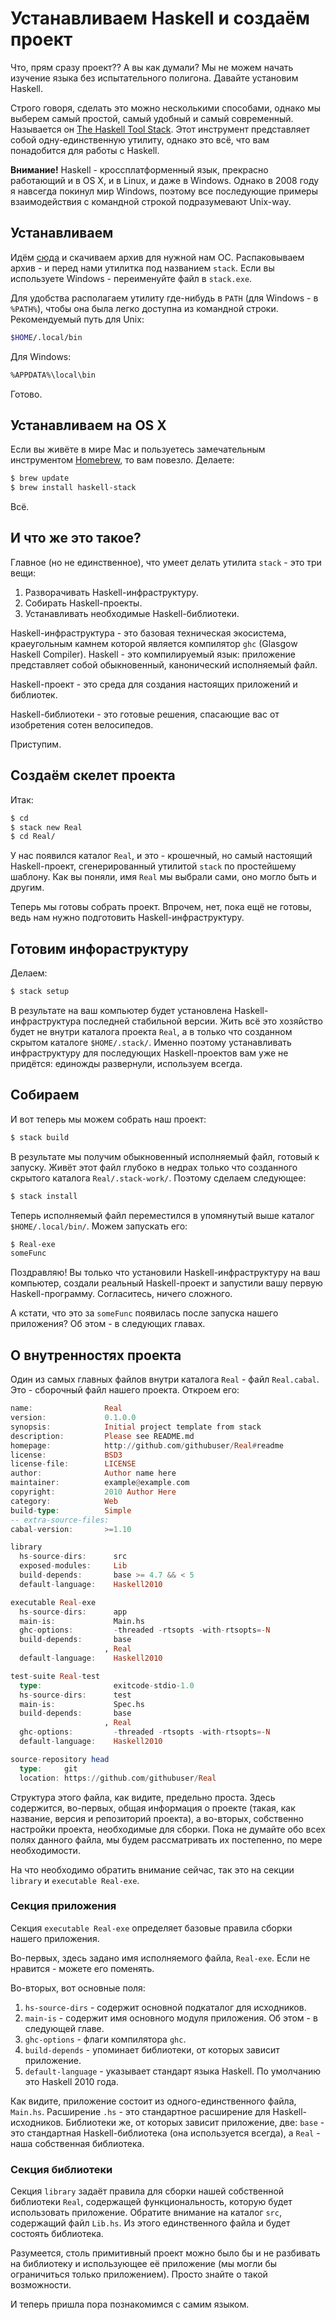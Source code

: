 # Устанавливаем Haskell и создаём проект

Что, прям сразу проект?? А вы как думали? Мы не можем начать изучение языка без испытательного полигона. Давайте установим Haskell.

Строго говоря, сделать это можно несколькими способами, однако мы выберем самый простой, самый удобный и самый современный. Называется он [The Haskell Tool Stack](http://haskellstack.org/). Этот инструмент представляет собой одну-единственную утилиту, однако это всё, что вам понадобится для работы с Haskell.

**Внимание!** Haskell - кроссплатформенный язык, прекрасно работающий и в OS X, и в Linux, и даже в Windows. Однако в 2008 году я навсегда покинул мир Windows, поэтому все последующие примеры взаимодействия с командной строкой подразумевают Unix-way.

## Устанавливаем

Идём [сюда](http://docs.haskellstack.org/en/stable/install_and_upgrade.html) и скачиваем архив для нужной нам ОС. Распаковываем архив - и перед нами утилитка под названием `stack`. Если вы используете Windows - переименуйте файл в `stack.exe`.

Для удобства располагаем утилиту где-нибудь в `PATH` (для Windows - в `%PATH%`), чтобы она была легко доступна из командной строки. Рекомендуемый путь для Unix:

```bash
$HOME/.local/bin
```

Для Windows:

```bash
%APPDATA%\local\bin
```

Готово.

## Устанавливаем на OS X

Если вы живёте в мире Mac и пользуетесь замечательным инструментом [Homebrew](http://brew.sh/), то вам повезло. Делаете:

```bash
$ brew update
$ brew install haskell-stack
```

Всё.

## И что же это такое?

Главное (но не единственное), что умеет делать утилита `stack` - это три вещи:

1. Разворачивать Haskell-инфраструктуру.
2. Собирать Haskell-проекты.
3. Устанавливать необходимые Haskell-библиотеки.

Haskell-инфраструктура - это базовая техническая экосистема, краеугольным камнем которой является компилятор `ghc` (Glasgow Haskell Compiler). Haskell - это компилируемый язык: приложение представляет собой обыкновенный, канонический исполняемый файл.

Haskell-проект - это среда для создания настоящих приложений и библиотек.

Haskell-библиотеки - это готовые решения, спасающие вас от изобретения сотен велосипедов.

Приступим.

## Создаём скелет проекта

Итак:

```bash
$ cd
$ stack new Real
$ cd Real/
```

У нас появился каталог `Real`, и это - крошечный, но самый настоящий Haskell-проект, сгенерированный утилитой `stack` по простейшему шаблону. Как вы поняли, имя `Real` мы выбрали сами, оно могло быть и другим.

Теперь мы готовы собрать проект. Впрочем, нет, пока ещё не готовы, ведь нам нужно подготовить Haskell-инфраструктуру.

## Готовим инфораструктуру

Делаем:

```bash
$ stack setup
```

В результате на ваш компьютер будет установлена Haskell-инфраструктура последней стабильной версии. Жить всё это хозяйство будет не внутри каталога проекта `Real`, а в только что созданном скрытом каталоге `$HOME/.stack/`. Именно поэтому устанавливать инфраструктуру для последующих Haskell-проектов вам уже не придётся: единожды развернули, используем всегда.

## Собираем

И вот теперь мы можем собрать наш проект:

```bash
$ stack build
```

В результате мы получим обыкновенный исполняемый файл, готовый к запуску. Живёт этот файл глубоко в недрах только что созданного скрытого каталога `Real/.stack-work/`. Поэтому сделаем следующее:

```bash
$ stack install
```

Теперь исполняемый файл переместился в упомянутый выше каталог `$HOME/.local/bin/`. Можем запускать его:

```bash
$ Real-exe
someFunc
```

Поздравляю! Вы только что установили Haskell-инфраструктуру на ваш компьютер, создали реальный Haskell-проект и запустили вашу первую Haskell-программу. Согласитесь, ничего сложного.

А кстати, что это за `someFunc` появилась после запуска нашего приложения? Об этом - в следующих главах.

## О внутренностях проекта

Один из самых главных файлов внутри каталога `Real` - файл `Real.cabal`. Это - сборочный файл нашего проекта. Откроем его:

```haskell
name:                Real
version:             0.1.0.0
synopsis:            Initial project template from stack
description:         Please see README.md
homepage:            http://github.com/githubuser/Real#readme
license:             BSD3
license-file:        LICENSE
author:              Author name here
maintainer:          example@example.com
copyright:           2010 Author Here
category:            Web
build-type:          Simple
-- extra-source-files:
cabal-version:       >=1.10

library
  hs-source-dirs:      src
  exposed-modules:     Lib
  build-depends:       base >= 4.7 && < 5
  default-language:    Haskell2010

executable Real-exe
  hs-source-dirs:      app
  main-is:             Main.hs
  ghc-options:         -threaded -rtsopts -with-rtsopts=-N
  build-depends:       base
                     , Real
  default-language:    Haskell2010

test-suite Real-test
  type:                exitcode-stdio-1.0
  hs-source-dirs:      test
  main-is:             Spec.hs
  build-depends:       base
                     , Real
  ghc-options:         -threaded -rtsopts -with-rtsopts=-N
  default-language:    Haskell2010

source-repository head
  type:     git
  location: https://github.com/githubuser/Real
```

Структура этого файла, как видите, предельно проста. Здесь содержится, во-первых, общая информация о проекте (такая, как название, версия и репозиторий проекта), а во-вторых, собственно настройки проекта, необходимые для сборки. Пока не думайте обо всех полях данного файла, мы будем рассматривать их постепенно, по мере необходимости.

На что необходимо обратить внимание сейчас, так это на секции `library` и `executable Real-exe`.

### Секция приложения

Секция `executable Real-exe` определяет базовые правила сборки нашего приложения.

Во-первых, здесь задано имя исполняемого файла, `Real-exe`. Если не нравится - можете его поменять.

Во-вторых, вот основные поля:

1. `hs-source-dirs`   - содержит основной подкаталог для исходников.
2. `main-is`          - содержит имя основного модуля приложения. Об этом - в следующей главе.
3. `ghc-options`      - флаги компилятора `ghc`.
4. `build-depends`    - упоминает библиотеки, от которых зависит приложение.
5. `default-language` - указывает стандарт языка Haskell. По умолчанию это Haskell 2010 года.

Как видите, приложение состоит из одного-единственного файла, `Main.hs`. Расширение `.hs` - это стандартное расширение для Haskell-исходников. Библиотеки же, от которых зависит приложение, две: `base` - это стандартная Haskell-библиотека (она используется всегда), а `Real` - наша собственная библиотека.

### Секция библиотеки

Секция `library` задаёт правила для сборки нашей собственной библиотеки `Real`, содержащей функциональность, которую будет использовать приложение. Обратите внимание на каталог `src`, содержащий файл `Lib.hs`. Из этого единственного файла и будет состоять библиотека.

Разумеется, столь примитивный проект можно было бы и не разбивать на библиотеку и использующее её приложение (мы могли бы ограничиться только приложением). Просто знайте о такой возможности.

И теперь пришла пора познакомимся с самим языком.
